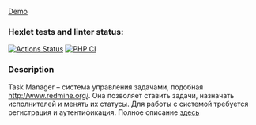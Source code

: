 [Demo](https://shrouded-sierra-87295.herokuapp.com/)

### Hexlet tests and linter status:
[![Actions Status](https://github.com/infl4me/php-project-lvl4/workflows/hexlet-check/badge.svg)](https://github.com/infl4me/php-project-lvl4/actions)
[![PHP CI](https://github.com/infl4me/php-project-lvl4/actions/workflows/php-ci.yml/badge.svg)](https://github.com/infl4me/php-project-lvl4/actions/workflows/php-ci.yml)

### Description
Task Manager – система управления задачами, подобная http://www.redmine.org/. Она позволяет ставить задачи, назначать исполнителей и менять их статусы. Для работы с системой требуется регистрация и аутентификация. Полное описание [здесь](https://ru.hexlet.io/programs/php/projects/57)
